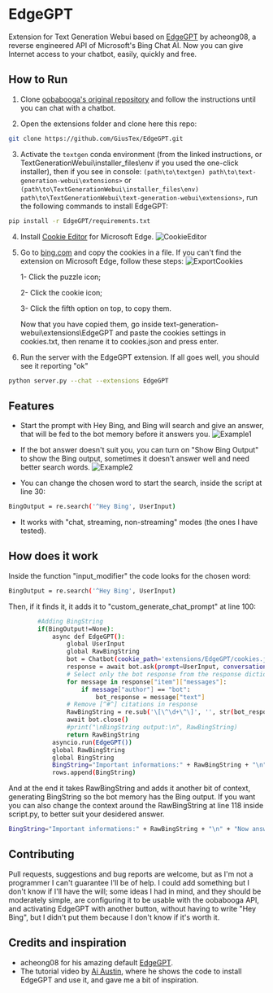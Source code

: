 # EdgeGPT
Extension for Text Generation Webui based on [EdgeGPT](https://github.com/acheong08/EdgeGPT) by acheong08, a reverse engineered API of Microsoft's Bing Chat AI.
Now you can give Internet access to your chatbot, easily, quickly and free.

## How to Run
1. Clone [oobabooga's  original repository](https://github.com/oobabooga/text-generation-webui) and follow the instructions until you can chat with a chatbot.

2. Open the extensions folder and clone here this repo:
```bash
git clone https://github.com/GiusTex/EdgeGPT.git
```

3. Activate the `textgen` conda environment (from the linked instructions, or TextGenerationWebui\installer_files\env if you used the one-click installer), then if you see in console: `(path\to\textgen) path\to\text-generation-webui\extensions>` or `(path\to\TextGenerationWebui\installer_files\env) path\to\TextGenerationWebui\text-generation-webui\extensions>`, run the following commands to install EdgeGPT:
```bash
pip install -r EdgeGPT/requirements.txt
```

4. Install [Cookie Editor](https://microsoftedge.microsoft.com/addons/detail/cookie-editor/ajfboaconbpkglpfanbmlfgojgndmhmc) for Microsoft Edge.
![CookieEditor](https://user-images.githubusercontent.com/112352961/235325561-9c85c199-8e50-484f-ac64-a25928de7281.png)

5. Go to [bing.com](https://www.bing.com/) and copy the cookies in a file.
     If you can't find the extension on Microsoft Edge, follow these steps:
     ![ExportCookies](https://user-images.githubusercontent.com/112352961/235325568-61ad404c-d8d7-46f5-833d-7aee2b3c9d44.png)
     
      1- Click the puzzle icon;
     
      2- Click the cookie icon;
     
      3- Click the fifth option on top, to copy them.
   
   Now that you have copied them, go inside text-generation-webui\extensions\EdgeGPT and paste the cookies settings in cookies.txt, then rename it to cookies.json and    press enter.

6. Run the server with the EdgeGPT extension. If all goes well, you should see it reporting "ok"
```bash
python server.py --chat --extensions EdgeGPT
```

## Features
- Start the prompt with Hey Bing, and Bing will search and give an answer, that will be fed to the bot memory before it answers you.
![Example1](https://user-images.githubusercontent.com/112352961/235326069-26f33ebf-8378-452f-bacf-85f192346ba2.png)

- If the bot answer doesn't suit you, you can turn on "Show Bing Output" to show the Bing output, sometimes it doesn't answer well and need better search words.
![Example2](https://user-images.githubusercontent.com/112352961/235326217-81b3e9eb-9523-4c18-94b0-f141c841ab98.png)

- You can change the chosen word to start the search, inside the script at line 30:
```bash
BingOutput = re.search('^Hey Bing', UserInput)
```
- It works with "chat, streaming, non-streaming" modes (the ones I have tested).

## How does it work
Inside the function "input_modifier" the code looks for the chosen word:
```bash
BingOutput = re.search('^Hey Bing', UserInput)
```
Then, if it finds it, it adds it to "custom_generate_chat_prompt" at line 100:
```bash
        #Adding BingString
        if(BingOutput!=None):
            async def EdgeGPT():
                global UserInput
                global RawBingString
                bot = Chatbot(cookie_path='extensions/EdgeGPT/cookies.json')
                response = await bot.ask(prompt=UserInput, conversation_style=ConversationStyle.creative)
                # Select only the bot response from the response dictionary
                for message in response["item"]["messages"]:
                    if message["author"] == "bot":
                        bot_response = message["text"]
                # Remove [^#^] citations in response
                RawBingString = re.sub('\[\^\d+\^\]', '', str(bot_response))
                await bot.close()
                #print("\nBingString output:\n", RawBingString)
                return RawBingString
            asyncio.run(EdgeGPT())
            global RawBingString
            global BingString
            BingString="Important informations:" + RawBingString + "\n" + "Now answer the following question based on the given informations. If my sentence starts with \"Hey Bing\" ignore that part, I'm referring to you anyway, so don't say you are Bing.\n"
            rows.append(BingString)
``` 
And at the end it takes RawBingString and adds it another bit of context, generating BingString so the bot memory has the Bing output. If you want you can also change the context around the RawBingString at line 118 inside script.py, to better suit your desidered answer.
```bash
BingString="Important informations:" + RawBingString + "\n" + "Now answer the following question based on the given informations. If my sentence starts with \"Hey Bing\" ignore that part, I'm referring to you anyway, so don't say you are Bing.\n"
```

## Contributing
Pull requests, suggestions and bug reports are welcome, but as I'm not a programmer I can't guarantee I'll be of help.
I could add something but I don't know if I'll have the will; some ideas I had in mind, and they should be moderately simple, are configuring it to be usable with the oobabooga API, and activating EdgeGPT with another button, without having to write "Hey Bing", but I didn't put them because I don't know if it's worth it.

## Credits and inspiration
 - acheong08 for his amazing default [EdgeGPT](https://github.com/acheong08/EdgeGPT).
 - The tutorial video by [Ai Austin](https://youtu.be/aokn48vB0kc), where he shows the code to install EdgeGPT and use it, and gave me a bit of inspiration.
